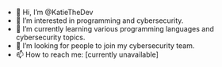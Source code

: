 - 👋 Hi, I’m @KatieTheDev
- 👀 I’m interested in programming and cybersecurity.
- 🌱 I’m currently learning various programming languages and cybersecurity topics.
- 💞️ I’m looking for people to join my cybersecurity team.
- 📫 How to reach me: \[currently unavailable\]

<!---
KatieTheDev/KatieTheDev is a ✨ special ✨ repository because its `README.md` (this file) appears on your GitHub profile.
You can click the Preview link to take a look at your changes.
--->
